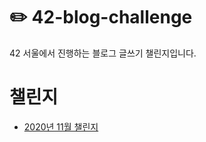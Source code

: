 # :pencil2: 42-blog-challenge
42 서울에서 진행하는 블로그 글쓰기 챌린지입니다.

# 챌린지
- [2020년 11월 챌린지](https://github.com/jayten42/42-blog-challenge/tree/main/202011)
